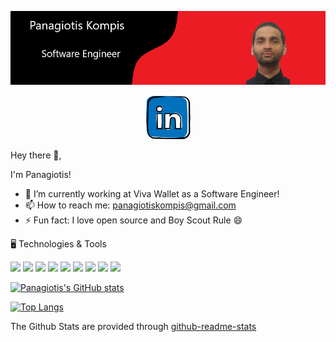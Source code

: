[![Header](./assets/Header.png)](https://github.com/PKompis/PKompis/)

<p align='center'>
<a href="https://www.linkedin.com/in/panagiotis-kompis/"><img height="70" src="./assets/linkedin.png"></a>
</p>


Hey there 👋,

I'm Panagiotis!

- 🔭 I’m currently working at Viva Wallet as a Software Engineer!
- 📫 How to reach me: panagiotiskompis@gmail.com
- ⚡ Fun fact: I love open source and Boy Scout Rule 😄

🖥️ Technologies & Tools

![](https://img.shields.io/badge/OS-Windows-informational?style=flat&logo=<LOGO_NAME>&logoColor=white&color=2bbc8a)
![](https://img.shields.io/badge/OS-Linux-informational?style=flat&logo=<LOGO_NAME>&logoColor=white&color=2bbc8a)
![](https://img.shields.io/badge/IDE-Visual_Studio-informational?style=flat&logo=<LOGO_NAME>&logoColor=white&color=2bbc8a)
![](https://img.shields.io/badge/Editor-Sublime_Text-informational?style=flat&logo=<LOGO_NAME>&logoColor=white&color=2bbc8a)
![](https://img.shields.io/badge/Code-C%23-informational?style=flat&logo=<LOGO_NAME>&logoColor=white&color=2bbc8a)
![](https://img.shields.io/badge/Code-Python-informational?style=flat&logo=<LOGO_NAME>&logoColor=white&color=2bbc8a)
![](https://img.shields.io/badge/Code-JavaScript-informational?style=flat&logo=<LOGO_NAME>&logoColor=white&color=2bbc8a)
![](https://img.shields.io/badge/Database-SQL_Server-informational?style=flat&logo=<LOGO_NAME>&logoColor=white&color=2bbc8a)
![](https://img.shields.io/badge/Cloud-Azure-informational?style=flat&logo=<LOGO_NAME>&logoColor=white&color=2bbc8a)



[![Panagiotis's GitHub stats](https://github-readme-stats.vercel.app/api?username=PKompis&count_private=true&show_icons=true&theme=radical)](https://github.com/PKompis/github-readme-stats)


[![Top Langs](https://github-readme-stats.vercel.app/api/top-langs/?username=PKompis&count_private=true&show_icons=true&theme=radical)](https://github.com/PKompis/github-readme-stats)


The Github Stats are provided through [github-readme-stats](https://github.com/anuraghazra/github-readme-stats)